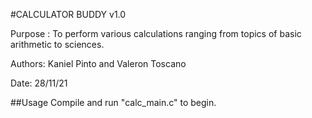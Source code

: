 #CALCULATOR BUDDY v1.0

Purpose : To perform various calculations ranging from topics of basic arithmetic to sciences.

Authors: Kaniel Pinto and Valeron Toscano

Date: 28/11/21

##Usage
Compile and run "calc_main.c" to begin.

